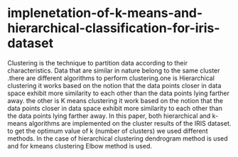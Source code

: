 # implenetation-of-k-means-and-hierarchical-classification-for-iris-dataset

Clustering is the technique to partition data according to their characteristics. Data that are similar in nature belong to the same cluster .there are different algorithms to perform clustering.one is Hierarchical clustering it works based on the notion that the data points closer in data space exhibit more similarity to each other than the data points lying farther away. the other is K means clustering it work based on the notion that the data points closer in data space exhibit more similarity to each other than the data points lying farther away. In this paper, both hierarchical and k-means algorithms are implemented on the cluster results of the IRIS dataset. to get the optimum value of k (number of clusters) we used different methods. In the case of hierarchical clustering dendrogram method is used and for kmeans clustering Elbow method is used.
